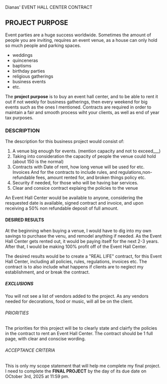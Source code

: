 Dianas' EVENT HALL CENTER CONTRACT

## **PROJECT PURPOSE**

Event parties are a huge success worldwide. Sometimes the amount of people you are inviting, requires an event venue, as a house can only hold so much people and parking spaces. 

- weddings
- quinceneras
- baptisms
- birthday parties
- religious gatherings
- business events
- etc.

The **project purpose** is to buy an event hall center, and to be able to rent it out if not weekly for business gatherings, then every weekend for big events such as the ones I mentioned. Contracts are required in order to maintain a fair and smooth process wiht your clients, as well as end of year tax purposes.

### **DESCRIPTION**

The description for this business project would consist of:

1. A venue big enough for events. (mention capacity and not to exceed___)
2. Taking into consideration the capacity of people the venue could hold (about 150 is the normal)
3. Contracts with Date of rent, how long venue will be used for etc. Invoices And for the contracts to include rules, and regulations,non-refundable fees, amount rented for, and broken things policy etc. 
4. Security if needed, for those who will be having bar services.
5. Clear and consice contract explaing the policies to the venue


An Event Hall Center would be available to anyone, considering the resquested date is available, signed contract and invoice, and upon receiving a 50% non refundable deposit of full amount. 

#### DESIRED RESULTS

At the beginning when buying a venue, I would have to dig into my own savings to purchase the venu, and remodel anything if needed. As the Event Hall Center gets rented out, it would be paying itself for the next 2-3 years. After that, I would be making 100% profit off of the Event Hall Center. 

The desired results would be to create a "REAL LIFE" contract, for this Event Hall Center, including all policies, rules, regulations, invoices etc. The contract is to also include what happens if clients are to neglect my establishment, and or break the contract.

##### EXCLUSIONS

You will not see a list of vendors added to the project. As any vendors needed for decorations, food or music, will all be on the client. 

###### PRIORITIES

The priorities for this project will be to clearly state and clairfy the policies in the contract to rent an Event Hall Center.
The contract should be 1 full page, with clear and conscise wording.

###### ACCEPTANCE CRITERIA

This is only my scope statement that will help me complete my final project. I need to complete the **FINAL PROJECT** by the day of its due date on OCtober 3rd, 2025 at 11:59 pm. 



